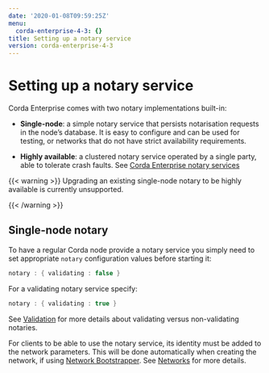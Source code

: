 ```yaml
---
date: '2020-01-08T09:59:25Z'
menu:
  corda-enterprise-4-3: {}
title: Setting up a notary service
version: corda-enterprise-4-3
---
```



# Setting up a notary service

Corda Enterprise comes with two notary implementations built-in:


* **Single-node**: a simple notary service that persists notarisation requests in the node’s database. It is easy to configure
                    and can be used for testing, or networks that do not have strict availability requirements.


* **Highly available**: a clustered notary service operated by a single party, able to tolerate crash faults. See
                    [Corda Enterprise notary services](running-a-notary-cluster/toctree.md)



{{< warning >}}
Upgrading an existing single-node notary to be highly available is currently unsupported.

{{< /warning >}}


## Single-node notary

To have a regular Corda node provide a notary service you simply need to set appropriate `notary` configuration values
                before starting it:

```kotlin
notary : { validating : false }
```
For a validating notary service specify:

```kotlin
notary : { validating : true }
```
See [Validation](key-concepts-notaries.md#key-concepts-notaries-validation) for more details about validating versus non-validating notaries.

For clients to be able to use the notary service, its identity must be added to the network parameters. This will be
                done automatically when creating the network, if using [Network Bootstrapper](network-bootstrapper.md). See [Networks](corda-networks-index.md)
                for more details.


